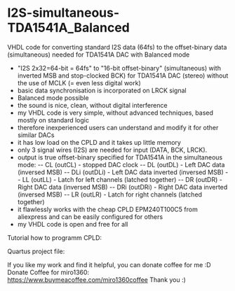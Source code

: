 # I2S-simultaneous-TDA1541A_Balanced
VHDL code for converting standard I2S data (64fs) to the offset-binary data (simultaneous) needed for TDA1541A DAC with Balanced mode

- "I2S 2x32=64-bit = 64fs" to "16-bit offset-binary" (simultaneous) with inverted MSB and stop-clocked BCK) for TDA1541A DAC (stereo) without the use of MCLK (= even less digital work)
- basic data synchronisation is incorporated on LRCK signal
- Balanced mode possible
- the sound is nice, clean, without digital interference
- my VHDL code is very simple, without advanced techniques, based mostly on standard logic
- therefore inexperienced users can understand and modify it for other similar DACs
- it has low load on the CPLD and it takes up little memory
- only 3 signal wires (I2S) are needed for input (DATA, BCK, LRCK).
- output is true offset-binary specified for TDA1541A in the simultaneous mode: 
 --  CL  (outCL)  - stopped DAC clock
 --  DL  (outDL)  - Left DAC data (inversed MSB)
 --  DLi (outDLi) - Left DAC data inverted (inversed MSB)
 --  LL  (outLL)  - Latch for left channels (latched together)
 --  DR  (outDR)  - Right DAC data (inversed MSB)
 --  DRi (outDRi) - Right DAC data inverted (inversed MSB)
 --  LR  (outLR)  - Latch for right channels (latched together)
- it flawlessly works with the cheap CPLD EPM240T100C5 from aliexpress and can be easily configured for others
- my VHDL code is open and free for all

Tutorial how to programm CPLD: 

Quartus project file: 

If you like my work and find it helpful, you can donate coffee for me :D Donate Coffee for miro1360: https://www.buymeacoffee.com/miro1360coffee Thank you :)
